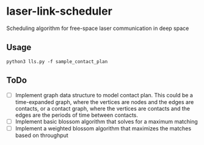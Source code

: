 # laser-link-scheduler
Scheduling algorithm for free-space laser communication in deep space

## Usage
```
python3 lls.py -f sample_contact_plan
```

## ToDo
- [ ] Implement graph data structure to model contact plan. This could be a time-expanded graph, where the vertices are nodes and the edges are contacts, or a contact graph, where the vertices are contacts and the edges are the periods of time between contacts.
- [ ] Implement basic blossom algorithm that solves for a maximum matching
- [ ] Implement a weighted blossom algorithm that maximizes the matches based on throughput